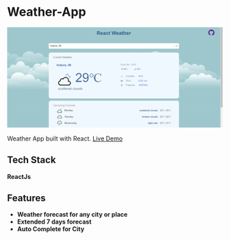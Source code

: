 # Weather-App

![Screenshot 2](second.png)

Weather App built with React.
[Live Demo](https://surajg20.github.io/Weather-App/)

## Tech Stack

**ReactJs**

## Features

- **Weather forecast for any city or place**
- **Extended 7 days forecast**
- **Auto Complete for City**
